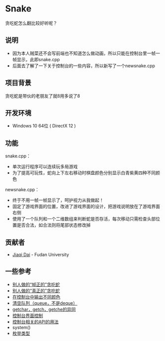 # Snake

贪吃蛇怎么翻比较好听呢？

## 说明

- 因为本人贼菜还不会写前端也不知道怎么做动画，所以只能在控制台里一帧一帧显示，此即snake.cpp
- 后面去了解了一下关于控制台的一些内容，所以新写了一个newsnake.cpp

## 项目背景

贪吃蛇是带伙的老朋友了就8用多说了8

## 开发环境

- Windows 10 64位 ( DirectX 12 )

## 功能

snake.cpp：

- 单次运行程序可以连续玩多局游戏
- 为了提高可玩性，蛇向上下左右移动时棋盘颜色分别显示白青紫黄四种不同颜色

newsnake.cpp：

- 终于不用一帧一帧显示了，呵护视力从我做起！
- 固定了游戏界面的位置，改进了游戏界面的设计，把游戏说明放在了游戏界面右侧
- 使用了一个队列和一个二维数组来判断蛇是否存活，每次移动只需检查头部位置是否合法，如合法则将尾部状态修改掉

## 贡献者

- [Jiaqi Dai](https://github.com/jqdai) - Fudan University

## 一些参考

- [别人做的“帧正的”贪吃蛇](https://blog.csdn.net/timerzip/article/details/83719740)
- [别人做的“真正的”贪吃蛇](https://blog.csdn.net/ganyonjie/article/details/91387649)
- [在控制台中输出不同颜色](https://blog.csdn.net/shinef/article/details/95026723)
- [清空队列（queue，不是deque）](https://www.cnblogs.com/zhonghuasong/p/7524624.html)
- [getchar，getch，getche的异同](https://blog.csdn.net/qq_28311415/article/details/81167211)
- [控制台界面控制](https://blog.csdn.net/bnb45/article/details/7934840)
- [控制台相关的API的用法](https://www.cnblogs.com/lanhaicode/p/10498497.html)
- system()
- [枚举类型](https://www.runoob.com/w3cnote/cpp-enum-intro.html)
